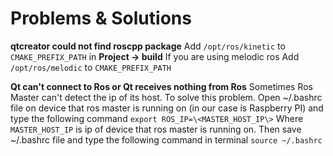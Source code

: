 # Problems & Solutions

**qtcreator could not find roscpp package**
Add `/opt/ros/kinetic` to `CMAKE_PREFIX_PATH` in **Project -> build**
If you are using melodic ros
Add `/opt/ros/melodic` to `CMAKE_PREFIX_PATH`

**Qt can't connect to Ros or Qt receives nothing from Ros**
Sometimes Ros Master can't detect the ip of its host. To solve this problem.
Open ~/.bashrc file on device that ros master is running on (in our case is Raspberry PI) and type the following command
`export ROS_IP=\<MASTER_HOST_IP\>`
Where `MASTER_HOST_IP` is ip of device that ros master is running on.
Then save ~/.bashrc file and type the following command in terminal
`source ~/.bashrc`

